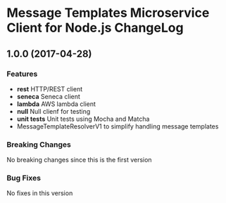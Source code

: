 # Message Templates Microservice Client for Node.js ChangeLog

## <a name="1.0.0"></a> 1.0.0 (2017-04-28)

### Features
* **rest** HTTP/REST client
* **seneca** Seneca client
* **lambda** AWS lambda client
* **null** Null clienf for testing
* **unit tests** Unit tests using Mocha and Matcha
* MessageTemplateResolverV1 to simplify handling message templates

### Breaking Changes
No breaking changes since this is the first version

### Bug Fixes
No fixes in this version

